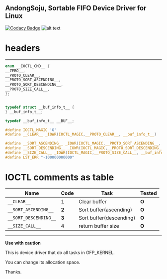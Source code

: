 
## AndongSoju, Sortable FIFO Device Driver for Linux
[![Codacy Badge](https://app.codacy.com/project/badge/Grade/31857db2f4aa40968e75023a1e951966)](https://www.codacy.com/gh/yoonjin2/andongsoju/dashboard?utm_source=github.com&amp;utm_medium=referral&amp;utm_content=yoonjin2/andongsoju&amp;utm_campaign=Badge_Grade)
![alt text](https://img.danawa.com/prod_img/500000/740/291/img/5291740_1.jpg?shrink=330:330&_v=20180830142133)

# headers
----------------
```c
enum __IOCTL_CMD__ {
__ZERO__,
__PROTO_CLEAR__,
__PROTO_SORT_ASCENDING__,
__PROTO_SORT_DESCENDING__,
__PROTO_SIZE_CALL__,
};


typedef struct __buf_info_t__ {
} __buf_info_t__;

typedef __buf_info_t__ __BUF__;

#define IOCTL_MAGIC 'G'
#define __CLEAR__ _IOWR(IOCTL_MAGIC,__PROTO_CLEAR__, __buf_info_t__) 

#define __SORT_ASCENDING__ _IOWR(IOCTL_MAGIC,__PROTO_SORT_ASCENDING__, __buf_info_t__)
#define __SORT_DESCENDING__ _IOWR(IOCTL_MAGIC,__PROTO_SORT_DESCENDING__, __buf_info_t__)
#define __SIZE_CALL__ _IOWR(IOCTL_MAGIC,__PROTO_SIZE_CALL__, __buf_info_t__)
#define LST_ERR "-100000000000"
```

# IOCTL comments as table
|Name|Code|Task|Tested|
|---|---|---|---|
|`__CLEAR__`|1|Clear buffer|**O**| 
|`__SORT_ASCENDING__`|**2**|Sort buffer(ascending)|**O**|    
|`__SORT_DESCENDING__`|**3**|Sort buffer(descending)|**O**|
|`__SIZE_CALL__`|4|return buffer size|**O**|
-----------------------------------------
    
**Use with caution**

This is device driver that do all tasks in GFP_KERNEL.

You can change its allocation space.

Thanks.


